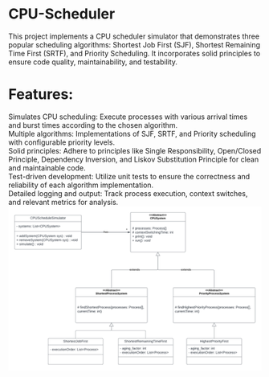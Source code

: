 # CPU-Scheduler
This project implements a CPU scheduler simulator that demonstrates three popular scheduling algorithms: Shortest Job First (SJF), Shortest Remaining Time First (SRTF), and Priority Scheduling. 
It incorporates solid principles to ensure code quality, maintainability, and testability.
# Features:
Simulates CPU scheduling: Execute processes with various arrival times and burst times according to the chosen algorithm.<br>
Multiple algorithms: Implementations of SJF, SRTF, and Priority scheduling with configurable priority levels.<br>
Solid principles: Adhere to principles like Single Responsibility, Open/Closed Principle, Dependency Inversion, and Liskov Substitution Principle for clean and maintainable code.<br>
Test-driven development: Utilize unit tests to ensure the correctness and reliability of each algorithm implementation.<br>
Detailed logging and output: Track process execution, context switches, and relevant metrics for analysis.<br>
!["UML Diagram"](/cpu-scheduler.png "UML Diagram")
